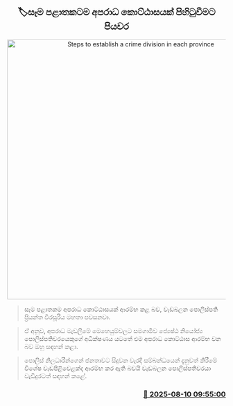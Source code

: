 <p align='center'><b><h2 align='center' title='Steps to establish a crime division in each province'>🏷සෑම පළාතකටම අපරාධ කොට්ඨාසයක් පිහිටුවීමට පියවර</h2></b></p>
<p align='center'><img src='https://helakuru.sgp1.cdn.digitaloceanspaces.com/esana/images/lib/priyantha-weerasoriya.jpg' width='600' alt='Steps to establish a crime division in each province'></p>

> සෑම පළාතකම අපරාධ කොට්ඨාසයක් ආරම්භ කළ බව, වැඩබලන පොලිස්පති ප්‍රියන්ත වීරසූරිය මහතා පවසනවා.

> ඒ අනුව, අපරාධ මැඩලීමේ මෙහෙයුම්වලට සමගාමීව ජ්‍යෙෂ්ඨ නියෝජ්‍ය පොලිස්පතිවරයෙකුගේ අධීක්ෂණය යටතේ එම අපරාධ කොට්ඨාස ආරම්භ වන බව ඔහු සඳහන් කළා.

> පොලිස් නිලධාරීන්ගෙන් ජනතාවට සිදුවන වැරදි සම්බන්ධයෙන් දැනුවත් කිරීමේ විශේෂ වැඩපිළිවෙළක්ද ආරම්භ කර ඇති බවයි වැඩබලන පොලිස්පතිවරයා වැඩිදුරටත් සඳහන් කළේ.



<h3 align='right'><a href='https://www.helakuru.lk/esana/p/112568/'>📅 2025-08-10 09:55:00</a></h3>
